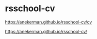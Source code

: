 # rsschool-cv
https://anekerman.github.io/rsschool-cv/cv

https://anekerman.github.io/rsschool-cv/

